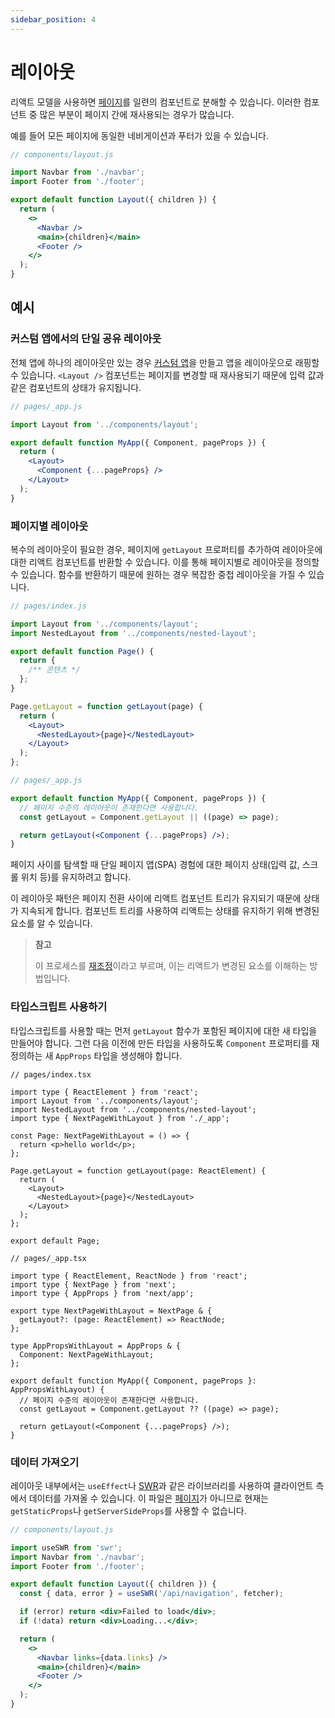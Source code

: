 ```yaml
---
sidebar_position: 4
---
```


# 레이아웃

리액트 모델을 사용하면 [페이지](#)를 일련의 컴포넌트로 분해할 수 있습니다. 이러한 컴포넌트 중 많은 부분이 페이지 간에 재사용되는 경우가 많습니다.

예를 들어 모든 페이지에 동일한 네비게이션과 푸터가 있을 수 있습니다.

```jsx
// components/layout.js

import Navbar from './navbar';
import Footer from './footer';

export default function Layout({ children }) {
  return (
    <>
      <Navbar />
      <main>{children}</main>
      <Footer />
    </>
  );
}
```

## 예시

### 커스텀 앱에서의 단일 공유 레이아웃

전체 앱에 하나의 레이아웃만 있는 경우 [커스텀 앱](https://nextjs.org/docs/advanced-features/custom-app)을 만들고 앱을 레이아웃으로 래핑할 수 있습니다. `<Layout />` 컴포넌트는 페이지를 변경할 때 재사용되기 때문에 입력 값과 같은 컴포넌트의 상태가 유지됩니다.

```jsx
// pages/_app.js

import Layout from '../components/layout';

export default function MyApp({ Component, pageProps }) {
  return (
    <Layout>
      <Component {...pageProps} />
    </Layout>
  );
}
```

### 페이지별 레이아웃

복수의 레이아웃이 필요한 경우, 페이지에 `getLayout` 프로퍼티를 추가하여 레이아웃에 대한 리액트 컴포넌트를 반환할 수 있습니다. 이를 통해 페이지별로 레이아웃을 정의할 수 있습니다. 함수를 반환하기 때문에 원하는 경우 복잡한 중첩 레이아웃을 가질 수 있습니다.

```jsx
// pages/index.js

import Layout from '../components/layout';
import NestedLayout from '../components/nested-layout';

export default function Page() {
  return {
    /** 콘텐츠 */
  };
}

Page.getLayout = function getLayout(page) {
  return (
    <Layout>
      <NestedLayout>{page}</NestedLayout>
    </Layout>
  );
};
```

```jsx
// pages/_app.js

export default function MyApp({ Component, pageProps }) {
  // 페이지 수준의 레이아웃이 존재한다면 사용합니다.
  const getLayout = Component.getLayout || ((page) => page);

  return getLayout(<Component {...pageProps} />);
}
```

페이지 사이를 탐색할 때 단일 페이지 앱(SPA) 경험에 대한 페이지 상태(입력 값, 스크롤 위치 등)를 유지하려고 합니다.

이 레이아웃 패턴은 페이지 전환 사이에 리액트 컴포넌트 트리가 유지되기 때문에 상태가 지속되게 합니다. 컴포넌트 트리를 사용하여 리액트는 상태를 유지하기 위해 변경된 요소를 알 수 있습니다.

> **참고**
>
> 이 프로세스를 [재조정](https://ko.reactjs.org/docs/reconciliation.html)이라고 부르며, 이는 리액트가 변경된 요소를 이해하는 방법입니다.

### 타입스크립트 사용하기

타입스크립트를 사용할 때는 먼저 `getLayout` 함수가 포함된 페이지에 대한 새 타입을 만들어야 합니다. 그런 다음 이전에 만든 타입을 사용하도록 `Component` 프로퍼티를 재정의하는 새 `AppProps` 타입을 생성해야 합니다.

```tsx
// pages/index.tsx

import type { ReactElement } from 'react';
import Layout from '../components/layout';
import NestedLayout from '../components/nested-layout';
import type { NextPageWithLayout } from './_app';

const Page: NextPageWithLayout = () => {
  return <p>hello world</p>;
};

Page.getLayout = function getLayout(page: ReactElement) {
  return (
    <Layout>
      <NestedLayout>{page}</NestedLayout>
    </Layout>
  );
};

export default Page;
```

```tsx
// pages/_app.tsx

import type { ReactElement, ReactNode } from 'react';
import type { NextPage } from 'next';
import type { AppProps } from 'next/app';

export type NextPageWithLayout = NextPage & {
  getLayout?: (page: ReactElement) => ReactNode;
};

type AppPropsWithLayout = AppProps & {
  Component: NextPageWithLayout;
};

export default function MyApp({ Component, pageProps }: AppPropsWithLayout) {
  // 페이지 수준의 레이아웃이 존재한다면 사용합니다.
  const getLayout = Component.getLayout ?? ((page) => page);

  return getLayout(<Component {...pageProps} />);
}
```

### 데이터 가져오기

레이아웃 내부에서는 `useEffect`나 [SWR](https://swr.vercel.app/)과 같은 라이브러리를 사용하여 클라이언트 측에서 데이터를 가져올 수 있습니다. 이 파일은 [페이지](https://nextjs.org/docs/basic-features/pages)가 아니므로 현재는 `getStaticProps`나 `getServerSideProps`를 사용할 수 없습니다.

```jsx
// components/layout.js

import useSWR from 'swr';
import Navbar from './navbar';
import Footer from './footer';

export default function Layout({ children }) {
  const { data, error } = useSWR('/api/navigation', fetcher);

  if (error) return <div>Failed to load</div>;
  if (!data) return <div>Loading...</div>;

  return (
    <>
      <Navbar links={data.links} />
      <main>{children}</main>
      <Footer />
    </>
  );
}
```
